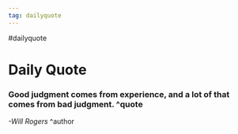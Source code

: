```yaml
---
tag: dailyquote
---
```


#dailyquote

# Daily Quote

### Good judgment comes from experience, and a lot of that comes from bad judgment. ^quote
*-Will Rogers* ^author
